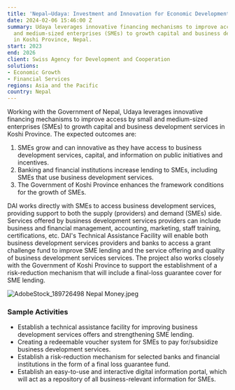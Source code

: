 ```yaml
---
title: 'Nepal—Udaya: Investment and Innovation for Economic Development'
date: 2024-02-06 15:46:00 Z
summary: Udaya leverages innovative financing mechanisms to improve access by small
  and medium-sized enterprises (SMEs) to growth capital and business development services
  in Koshi Province, Nepal.
start: 2023
end: 2026
client: Swiss Agency for Development and Cooperation
solutions:
- Economic Growth
- Financial Services
regions: Asia and the Pacific
country: Nepal
---
```


Working with the Government of Nepal, Udaya leverages innovative financing mechanisms to improve access by small and medium-sized enterprises (SMEs) to growth capital and business development services in Koshi Province. The expected outcomes are: 
1. SMEs grow and can innovative as they have access to business development services, capital, and information on public initiatives and incentives. 
2. Banking and financial institutions increase lending to SMEs, including SMEs that use business development services. 
3. The Government of Koshi Province enhances the framework conditions for the growth of SMEs.

DAI works directly with SMEs to access business development services, providing support to both the supply (providers) and demand (SMEs) side. Services offered by business development services providers can include business and financial management, accounting, marketing, staff training, certifications, etc. DAI's Technical Assistance Facility will enable both business development services providers and banks to access a grant challenge fund to improve SME lending and the service offering and quality of business development services services. The project also works closely with the Government of Koshi Province to support the establishment of a risk-reduction mechanism that will include a final-loss guarantee cover for SME lending. 

![AdobeStock_189726498 Nepal Money.jpeg](/uploads/AdobeStock_189726498%20Nepal%20Money.jpeg)

### Sample Activities

* Establish a technical assistance facility for improving business development services offers and strengthening SME lending.
* Creating a redeemable voucher system for SMEs to pay for/subsidize business development services. 
* Establish a risk-reduction mechanism for selected banks and financial institutions in the form of a final loss guarantee fund.
* Establish an easy-to-use and interactive digital information portal, which will act as a repository of all business-relevant information for SMEs.